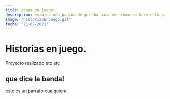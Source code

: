 ```yaml
---
title: cosas en juego.
description: esta es una pagina de prueba para ver como se hace esto porque en realidad no tengo idea de como se hace, igual que en la universidad.
image: "historiasEnJuego.gif"
fecha: '21-02-2021'
---
```


# Historias en juego.

Proyecto realizado etc etc

## que dice la banda!

este es un parrafo cualquiera.

